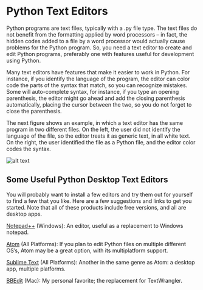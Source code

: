 # Python Text Editors

Python programs are text files, typically with a .py file type. The text files do not benefit from the formatting applied by word processors – in fact, the hidden codes added to a file by a word processor would actually cause problems for the Python program. So, you need a text editor to create and edit Python programs, preferably one with features useful for development using Python.

Many text editors have features that make it easier to work in Python. For instance, if you identify the language of the program, the editor can color code the parts of the syntax that match, so you can recognize mistakes. Some will auto-complete syntax, for instance, if you type an opening parenthesis, the editor might go ahead and add the closing parenthesis automatically, placing the cursor between the two, so you do not forget to close the parenthesis.

The next figure shows an example, in which a text editor has the same program in two different files. On the left, the user did not identify the language of the file, so the editor treats it as generic text, in all white text. On the right, the user identified the file as a Python file, and the editor color codes the syntax.

![alt text](/posts/files/02-postman-03-home-lab-postman-etc/assets/images/desktop-3-24.png)

## Some Useful Python Desktop Text Editors

You will probably want to install a few editors and try them out for yourself to find a few that you like. Here are a few suggestions and links to get you started. Note that all of these products include free versions, and all are desktop apps.

[Notepad++](https://notepad-plus-plus.org/) (Windows): An editor, useful as a replacement to Windows notepad.

[Atom](https://atom.io/) (All Platforms): If you plan to edit Python files on multiple different OS’s, Atom may be a great option, with its multiplatform support.

[Sublime Text](https://www.sublimetext.com/) (All Platforms): Another in the same genre as Atom: a desktop app, multiple platforms.

[BBEdit](https://www.barebones.com/products/bbedit/) (Mac): My personal favorite; the replacement for TextWrangler.
